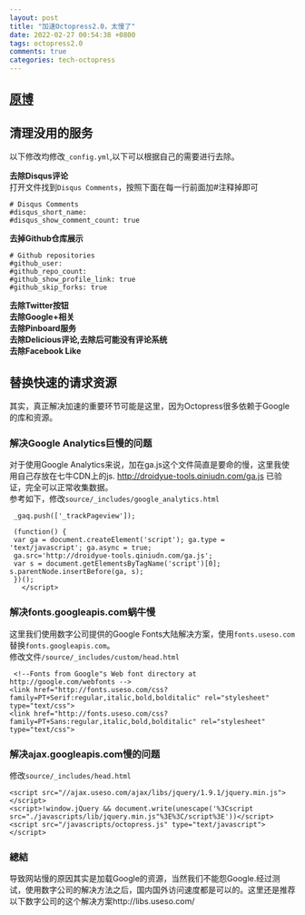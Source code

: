 ```yaml
---
layout: post
title: "加速Octopress2.0，太慢了"
date: 2022-02-27 00:54:38 +0800
tags: octopress2.0
comments: true
categories: tech-octopress
---
```

## [原博](https://droidyue.com/blog/2014/06/22/fix-octopress-slow-loading-speed-issue-in-china-mainland/) 
## 清理没用的服务
以下修改均修改`_config.yml`,以下可以根据自己的需要进行去除。  

**去除Disqus评论**  
打开文件找到`Disqus Comments`，按照下面在每一行前面加#注释掉即可  

```
# Disqus Comments
#disqus_short_name: 
#disqus_show_comment_count: true
```

**去掉Github仓库展示**  

```
# Github repositories
#github_user: 
#github_repo_count: 
#github_show_profile_link: true
#github_skip_forks: true
```

**去除Twitter按钮**  
**去除Google+相关**  
**去除Pinboard服务**  
**去除Delicious评论,去除后可能没有评论系统**  
**去除Facebook Like**  

## 替换快速的请求资源
其实，真正解决加速的重要环节可能是这里，因为Octopress很多依赖于Google的库和资源。  

### 解决Google Analytics巨慢的问题
对于使用Google Analytics来说，加在ga.js这个文件简直是要命的慢，这里我使用自己存放在七牛CDN上的js.  http://droidyue-tools.qiniudn.com/ga.js 已验证，完全可以正常收集数据。  
参考如下，修改`source/_includes/google_analytics.html`  

```
 _gaq.push(['_trackPageview']);

 (function() {
 var ga = document.createElement('script'); ga.type = 'text/javascript'; ga.async = true;
 ga.src='http://droidyue-tools.qiniudn.com/ga.js';
 var s = document.getElementsByTagName('script')[0]; s.parentNode.insertBefore(ga, s);
 })();
   </script>
```
   
### 解决fonts.googleapis.com蜗牛慢
这里我们使用数字公司提供的Google Fonts大陆解决方案，使用`fonts.useso.com`替换`fonts.googleapis.com`。  
修改文件`/source/_includes/custom/head.html`  

```
 <!--Fonts from Google"s Web font directory at http://google.com/webfonts -->
<link href="http://fonts.useso.com/css?family=PT+Serif:regular,italic,bold,bolditalic" rel="stylesheet" type="text/css">
<link href="http://fonts.useso.com/css?family=PT+Sans:regular,italic,bold,bolditalic" rel="stylesheet" type="text/css">
```

### 解决ajax.googleapis.com慢的问题
修改`source/_includes/head.html`  

```
<script src="//ajax.useso.com/ajax/libs/jquery/1.9.1/jquery.min.js"></script>
<script>!window.jQuery && document.write(unescape('%3Cscript src="./javascripts/lib/jquery.min.js"%3E%3C/script%3E'))</script>
<script src="/javascripts/octopress.js" type="text/javascript"></script>
```

### 總結

导致网站慢的原因其实是加载Google的资源，当然我们不能怨Google.经过测试，使用数字公司的解决方法之后，国内国外访问速度都是可以的。这里还是推荐以下数字公司的这个解决方案http://libs.useso.com/

